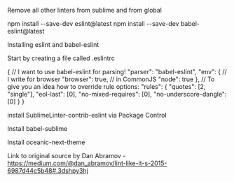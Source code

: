 Remove all other linters from sublime and from global

npm install --save-dev eslint@latest
npm install --save-dev babel-eslint@latest

Installing eslint and babel-eslint

Start by creating a file called .eslintrc

{
  // I want to use babel-eslint for parsing!
  "parser": "babel-eslint",
  "env": {
    // I write for browser
    "browser": true,
    // in CommonJS
    "node": true
  },
  // To give you an idea how to override rule options:
  "rules": {
    "quotes": [2, "single"],
    "eol-last": [0],
    "no-mixed-requires": [0],
    "no-underscore-dangle": [0]
  }
}

install SublimeLinter-contrib-eslint via Package Control

Install babel-sublime

Install oceanic-next-theme


Link to original source by Dan Abramov - https://medium.com/@dan_abramov/lint-like-it-s-2015-6987d44c5b48#.3dshpy3hj